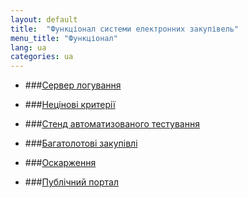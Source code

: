 ```yaml
---
layout: default
title:  "Функціонал системи електронних закупівель"
menu_title: "Функціонал"
lang: ua
categories: ua
---
```


* ###[Сервер логування](http://openprocurement.org/ua/log-server.html)

* ###[Нецінові критерії](http://openprocurement.org/ua/nonprice-criteria.html)

* ###[Стенд автоматизованого тестування](http://openprocurement.org/ua/test-stand.html) 

* ###[Багатолотові закупівлі](http://openprocurement.org/ua/multilots.html)

* ###[Оскарження](http://openprocurement.org/ua/complaints.html)

* ###[Публічний портал](http://openprocurement.org/ua/public-procurement-portal)